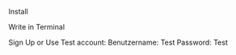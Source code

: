 Install 





Write in Terminal





Sign Up or Use Test account:
Benutzername: Test
Password: Test
